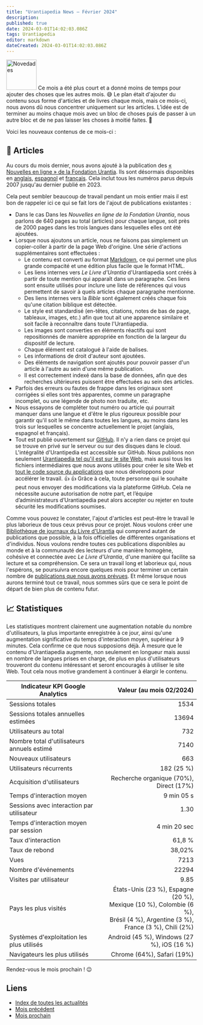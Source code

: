 ```yaml
---
title: "Urantiapedia News — Février 2024"
description: 
published: true
date: 2024-03-01T14:02:03.086Z
tags: Urantiapedia
editor: markdown
dateCreated: 2024-03-01T14:02:03.086Z
---
```


<img src="/_assets/svg/icon-news.svg" alt="Novedades" style="width: 80px;"> Ce mois a été plus court et a donné moins de temps pour ajouter des choses que les autres mois. :sweat_smile: Le plan était d'ajouter du contenu sous forme d'articles et de livres chaque mois, mais ce mois-ci, nous avons dû nous concentrer uniquement sur les articles. L’idée est de terminer au moins chaque mois avec un bloc de choses puis de passer à un autre bloc et de ne pas laisser les choses à moitié faites. :construction: 

Voici les nouveaux contenus de ce mois-ci : 

## :page_with_curl: Articles 

Au cours du mois dernier, nous avons ajouté à la publication des [« Nouvelles en ligne » de la Fondation Urantia](https://www.urantia.org/news/2023-12). Ils sont désormais disponibles en [anglais](/en/index/articles_uf_news_online), [espagnol](/es/index/articles_uf_news_online) et [français](/fr/index/articles_uf_news_online). Cela inclut tous les numéros parus depuis 2007 jusqu'au dernier publié en 2023. 

Cela peut sembler beaucoup de travail pendant un mois entier mais il est bon de rappeler ici ce qui se fait lors de l'ajout de publications existantes : 
- Dans le cas Dans les _Nouvelles en ligne de la Fondation Urantia_, nous parlons de 640 pages au total (articles) pour chaque langue, soit près de 2000 pages dans les trois langues dans lesquelles elles ont été ajoutées. 
- Lorsque nous ajoutons un article, nous ne faisons pas simplement un copier-coller à partir de la page Web d'origine. Une série d'actions supplémentaires sont effectuées : 
  - Le contenu est converti au format [Markdown](/fr/help/markdown), ce qui permet une plus grande compacité et une édition plus facile que le format HTML. 
  - Les liens internes vers _Le Livre d'Urantia_ d'Urantiapedia sont créés à partir de toute mention qui apparaît dans un paragraphe. Ces liens sont ensuite utilisés pour inclure une liste de références qui vous permettent de savoir à quels articles chaque paragraphe mentionne. 
  - Des liens internes vers la _Bible_ sont également créés chaque fois qu'une citation biblique est détectée. 
  - Le style est standardisé (en-têtes, citations, notes de bas de page, tableaux, images, etc.) afin que tout ait une apparence similaire et soit facile à reconnaître dans toute l'Urantiapedia. 
  - Les images sont converties en éléments réactifs qui sont repositionnés de manière appropriée en fonction de la largeur du dispositif de lecture. 
  - Chaque élément est catalogué à l'aide de balises. 
  - Les informations de droit d'auteur sont ajoutées. 
  - Des éléments de navigation sont ajoutés pour pouvoir passer d'un article à l'autre au sein d'une même publication.
  - Il est correctement indexé dans la base de données, afin que des recherches ultérieures puissent être effectuées au sein des articles. 
- Parfois des erreurs ou fautes de frappe dans les originaux sont corrigées si elles sont très apparentes, comme un paragraphe incomplet, ou une légende de photo non traduite, etc. 
- Nous essayons de compléter tout numéro ou article qui pourrait manquer dans une langue et d'être le plus rigoureux possible pour garantir qu'il soit le même dans toutes les langues, au moins dans les trois sur lesquelles se concentre actuellement le projet (anglais, espagnol et français).
- Tout est publié ouvertement sur [GitHub](https://github.com/JanHerca/urantiapedia-backup). Il n'y a rien dans ce projet qui se trouve en privé sur le serveur ou sur des disques dans le cloud. L'intégralité d'Urantipedia est accessible sur GitHub. Nous publions non seulement [Urantiapedia tel qu'il est sur le site Web](https://github.com/JanHerca/urantiapedia-backup), mais aussi tous les fichiers intermédiaires que nous avons utilisés pour créer le site Web et [tout le code source du applications](https://github.com/JanHerca/urantiapedia) que nous développons pour accélérer le travail. :+1: :+1: Grâce à cela, toute personne qui le souhaite peut nous envoyer des modifications via la plateforme GitHub. Cela ne nécessite aucune autorisation de notre part, et l’équipe d’administrateurs d’Urantiapedia peut alors accepter ou rejeter en toute sécurité les modifications soumises. 

Comme vous pouvez le constater, l'ajout d'articles est peut-être le travail le plus laborieux de tous ceux prévus pour ce projet. Nous voulons créer une [Bibliothèque de journaux du Livre d'Urantia](/fr/index/articles) qui comprend autant de publications que possible, à la fois officielles de différentes organisations et d'individus. Nous voulons rendre toutes ces publications disponibles au monde et à la communauté des lecteurs d'une manière homogène, cohésive et connectée avec _Le Livre d'Urantia_, d'une manière qui facilite sa lecture et sa compréhension. Ce sera un travail long et laborieux qui, nous l'espérons, se poursuivra encore quelques mois pour terminer un certain nombre de [publications que nous avons prévues](/fr/help/status#progression-d%C3%A9taill%C3%A9e-des-articles). Et même lorsque nous aurons terminé tout ce travail, nous sommes sûrs que ce sera le point de départ de bien plus de contenu futur. 

## :chart_with_upwards_trend: Statistiques 

Les statistiques montrent clairement une augmentation notable du nombre d'utilisateurs, la plus importante enregistrée à ce jour, ainsi qu'une augmentation significative du temps d'interaction moyen, supérieur à 9 minutes. Cela confirme ce que nous supposions déjà. À mesure que le contenu d'Urantiapedia augmente, non seulement en longueur mais aussi en nombre de langues prises en charge, de plus en plus d'utilisateurs trouveront du contenu intéressant et seront encouragés à utiliser le site Web. Tout cela nous motive grandement à continuer à élargir le contenu. 

Indicateur KPI Google Analytics | Valeur (au mois 02/2024)
--- | ---: 
Sessions totales | 1534
Sessions totales annuelles estimées | 13694 
Utilisateurs au total | 732 
Nombre total d'utilisateurs annuels estimé | 7140 
Nouveaux utilisateurs | 663 
Utilisateurs récurrents | 182 (25 %) 
Acquisition d'utilisateurs | Recherche organique (70%), Direct (17%) 
Temps d'interaction moyen | 9 min 05 s 
Sessions avec interaction par utilisateur | 1.30 
Temps d'interaction moyen par session | 4 min 20 sec 
Taux d'interaction | 61,8 % 
Taux de rebond | 38,02% 
Vues | 7213 
Nombre d'événements | 22294 
Visites par utilisateur | 9.85 
Pays les plus visités | États-Unis (23 %), Espagne (20 %), <br>Mexique (10 %), Colombie (6 %), <br>Brésil (4 %), Argentine (3 %), <br>France (3 %), Chili (2%) 
Systèmes d'exploitation les plus utilisés | Android (45 %), Windows (27 %), iOS (16 %) 
Navigateurs les plus utilisés | Chrome (64%), Safari (19%) 

Rendez-vous le mois prochain ! :wink: 

## Liens 

- [Index de toutes les actualités](/fr/news) 
- [Mois précédent](/fr/news/2024/01)
- [Mois prochain](/fr/news/2024/03)